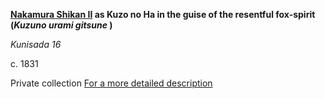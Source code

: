 
**[Nakamura Shikan II](/exhibition/group-20) as Kuzo no Ha in the guise of the resentful fox-spirit (_Kuzuno urami gitsune_ )**

_Kunisada 16_

c. 1831

Private collection [For a more detailed description](/themes/fan-prints-two)
